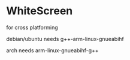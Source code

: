 # WhiteScreen
for cross platforming

debian/ubuntu needs
g++-arm-linux-gnueabihf

arch needs
arm-linux-gnueabihf-g++
